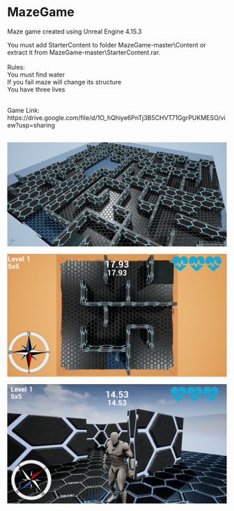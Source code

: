 # MazeGame
Maze game created using Unreal Engine 4.15.3 <br/>

You must add StarterContent to folder MazeGame-master\Content or extract it from MazeGame-master\StarterContent.rar.<br />
<br />
Rules:<br />
You must find water <br />
If you fail maze will change its structure <br />
You have three lives <br />

<br />
Game Link: https://drive.google.com/file/d/1O_hQhiye6PnTj3B5CHVT71GgrPUKMESO/view?usp=sharing   <br />

<br />

![alt text](https://github.com/MateuszKapusta/MazeGame/blob/master/My_pictures/Maze.png)

![alt text](https://github.com/MateuszKapusta/MazeGame/blob/master/My_pictures/Start.jpg)

![alt text](https://github.com/MateuszKapusta/MazeGame/blob/master/My_pictures/Game.jpg)
